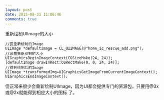 ```yaml
---
layout: post
date: 2015-08-31 11:06:46
comments: true
---
```

重新绘制UIImage的大小

	//要重新绘制的Image
	UIImage *defaultImage = CL_UIIMAGE(@"home_ic_rescue_add.png");
	//设置重新绘制的大小
	UIGraphicsBeginImageContext(CGSizeMake(24, 24));
	[defaultImage drawInRect:CGRectMake(0, 0, 24, 24)];
	//得到绘制后的Image
	UIImage *transformedImg=UIGraphicsGetImageFromCurrentImageContext();
	UIGraphicsEndImageContext();
	
但正常来很少会重新绘制UIImage，因为UI都会提供专门的资源包，只要用@3x或@2x就能得到相应大小的图标 了。